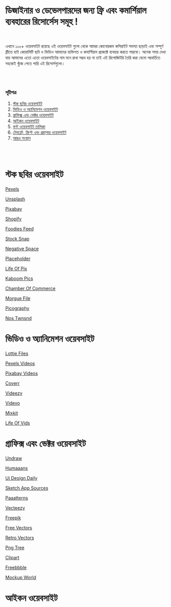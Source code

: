 <h1>ডিজাইনার ও ডেভেলপারদের জন্য ফ্রি এবং কমার্শিয়াল ব্যবহারের রিসোর্সেস সমূহ !</h1>

<br>

এখানে ১০০+ ওয়েবসাইট রয়েছে এই ওয়েবসাইট গুলো থেকে আমরা কোনোরকম  কপিরাইট সমস্যা ছাড়াই এবং সম্পূর্ণ ফ্রীতে হাই কোয়ালিটি ছবি ও ভিডিও আমাদের ব্যক্তিগত ও কমার্শিয়াল প্রজেক্টে ব্যবহার করতে পারবো। অনেক সময় দেখা যায় আমাদের এতো এতো ওয়েবসাইটের নাম মনে রাখা সম্ভব হয় না তাই এই রিপোজিটরি তৈরি করা যেনো পরবর্তিতে সহজেই খুঁজে পেতে পারি এই রিসোর্সগুলো।

<br><br>

<h3>সূচীপত্র</h3>
<ol>
<li><a href='#stockphoto'>স্টক ছবির ওয়েবসাইট</a></li>
<li><a href ='#'>ভিডিও ও অ্যানিমেশন ওয়েবসাইট</a></li>
<li><a href='#'>গ্রাফিক্স এবং ভেক্টর ওয়েবসাইট</a></li>
<li><a href='#'>আইকন ওয়েবসাইট</a></li>
<li><a href='#'>ফন্ট ওয়েবসাইট তালিকা</a></li>
<li><a href='#'>টেমপ্লেট, স্ক্রিপ্ট এবং গ্রন্থাগার ওয়েবসাইট</a></li>
<li><a href='#'>আরও সংস্থান</a></li>
</ol>

<br><br>

# স্টক ছবির ওয়েবসাইট

[Pexels](https://www.pexels.com)

[Unsplash](https://unsplash.com)

[Pixabay](https://pixabay.com)

[Shopify](https://burst.shopify.com)

[Foodies Feed](https://www.foodiesfeed.com)

[Stock Snap](https://stocksnap.io)

[Negative Space](https://negativespace.co/)

[Placeholder](https://placeholder.com/)

[Life Of Pix](https://www.lifeofpix.com/)

[Kaboom Pics](https://kaboompics.com/)

[Chamber Of Commerce](https://www.chamberofcommerce.org/findaphoto/)

[Morgue File](https://morguefile.com/photos/morguefile/1/pop)

[Picography](https://picography.co/)

[Nos Twnsnd](https://nos.twnsnd.co/)




# ভিডিও ও অ্যানিমেশন ওয়েবসাইট

[Lottie Files](https://lottiefiles.com/)

[Pexels Videos](https://www.pexels.com/videos/)

[Pixabay Videos](https://pixabay.com/videos/)

[Coverr](https://coverr.co/)

[Videezy](https://www.videezy.com/)

[Videvo](https://www.videvo.net/stock-video-footage/)

[Mixkit](https://mixkit.co/free-stock-video/)

[Life Of Vids](https://www.lifeofvids.com/)



# গ্রাফিক্স এবং ভেক্টর ওয়েবসাইট


[Undraw](https://undraw.co/illustrations)

[Humaaans](https://www.humaaans.com/)

[Ui Design Daily](https://uidesigndaily.com/)

[Sketch App Sources](https://www.sketchappsources.com/)

[Paaatterns](https://products.ls.graphics/paaatterns/)

[Vecteezy](https://www.vecteezy.com/)

[Freepik](https://www.freepik.com/)

[Free Vectors](https://www.freevectors.net/)

[Retro Vectors](http://retrovectors.com/)

[Png Tree](https://pngtree.com/free-vectors)

[Clipart](https://www.clipart.email/)

[Freebbble](http://freebbble.com/)

[Mockup World](https://www.mockupworld.co/)



# আইকন ওয়েবসাইট





